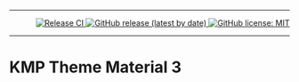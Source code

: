 ___ 
<p align="right">
  <a href="https://github.com/ight-io/kmp-theme-material-3/actions/workflows/publish.yml">
    <img src="https://github.com/ight-io/kmp-theme-material-3/actions/workflows/publish.yml/badge.svg" alt="Release CI">
  </a>
  <a href="https://github.com/ight-io/kmp-theme-material-3/releases">
    <img src="https://img.shields.io/github/v/release/ight-io/kmp-theme-material-3?logo=github&style=flat" alt="GitHub release (latest by date)">
  </a>
  <a href="https://opensource.org/licenses/MIT">
    <img src="https://img.shields.io/badge/License-MIT-yellow.svg" alt="GitHub license: MIT">
  </a>
</p>

___


# KMP Theme Material 3
